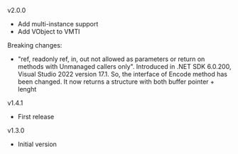 v2.0.0

- Add multi-instance support
- Add VObject to VMTI

Breaking changes:
- "ref, readonly ref, in, out not allowed as parameters or return on methods with Unmanaged callers only". Introduced in .NET SDK 6.0.200, Visual Studio 2022 version 17.1. So, the interface of Encode method has been changed. It now returns a structure with both buffer pointer + lenght


v1.4.1

- First release


v1.3.0

- Initial version